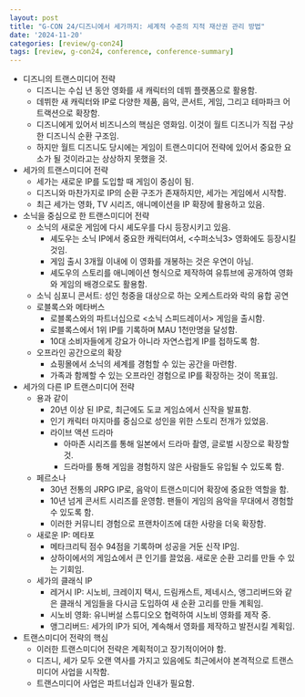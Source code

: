 ```yaml
---
layout: post
title: "G-CON 24/디즈니에서 세가까지: 세계적 수준의 지적 재산권 관리 방법"
date: '2024-11-20'
categories: [review/g-con24]
tags: [review, g-con24, conference, conference-summary]
---
```


- 디즈니의 트랜스미디어 전략
    - 디즈니는 수십 년 동안 영화를 새 캐릭터의 데뷔 플랫폼으로 활용함.
    - 데뷔한 새 캐릭터와 IP로 다양한 제품, 음악, 콘서트, 게임, 그리고 테마파크 어트랙션으로 확장함.
    - 디즈니에게 있어서 비즈니스의 핵심은 영화임. 이것이 월트 디즈니가 직접 구상한 디즈니식 순환 구조임.
    - 하지만 월트 디즈니도 당시에는 게임이 트랜스미디어 전략에 있어서 중요한 요소가 될 것이라고는 상상하지 못했을 것.
- 세가의 트랜스미디어 전략
    - 세가는 새로운 IP를 도입할 때 게임이 중심이 됨.
    - 디즈니와 마찬가지로 IP의 순환 구조가 존재하지만, 세가는 게임에서 시작함.
    - 최근 세가는 영화, TV 시리즈, 애니메이션을 IP 확장에 활용하고 있음.
- 소닉을 중심으로 한 트랜스미디어 전략
    - 소닉의 새로운 게임에 다시 셰도우를 다시 등장시키고 있음.
        - 셰도우는 소닉 IP에서 중요한 캐릭터여서, <수퍼소닉3> 영화에도 등장시킬 것임.
        - 게임 출시 3개월 이내에 이 영화를 개봉하는 것은 우연이 아님.
        - 셰도우의 스토리를 애니메이션 형식으로 제작하여 유튜브에 공개하여 영화와 게임의 배경으로도 활용함.
    - 소닉 심포니 콘서트: 성인 청중을 대상으로 하는 오케스트라와 락의 융합 공연
    - 로블록스와 메타버스
        - 로블록스와의 파트너십으로 <소닉 스피드레이서> 게임을 출시함.
        - 로블록스에서 1위 IP를 기록하며 MAU 1천만명을 달성함.
        - 10대 소비자들에게 강요가 아니라 자연스럽게 IP를 접하도록 함.
    - 오프라인 공간으로의 확장
        - 쇼핑몰에서 소닉의 세계를 경험할 수 있는 공간을 마련함.
        - 가족과 함께할 수 있는 오프라인 경험으로 IP를 확장하는 것이 목표임.
- 세가의 다른 IP 트랜스미디어 전략
    - 용과 같이
        - 20년 이상 된 IP로, 최근에도 도쿄 게임쇼에서 신작을 발표함.
        - 인기 캐릭터 마지마를 중심으로 성인을 위한 스토리 전개가 있었음.
        - 라이브 액션 드라마
            - 아마존 시리즈를 통해 일본에서 드라마 촬영, 글로벌 시장으로 확장할 것.
            - 드라마를 통해 게임을 경험하지 않은 사람들도 유입될 수 있도록 함.
    - 페르소나
        - 30년 전통의 JRPG IP로, 음악이 트랜스미디어 확장에 중요한 역할을 함.
        - 10년 넘게 콘서트 시리즈를 운영함. 팬들이 게임의 음악을 무대에서 경험할 수 있도록 함.
        - 이러한 커뮤니티 경험으로 프랜차이즈에 대한 사랑을 더욱 확장함.
    - 새로운 IP: 메타포
        - 메타크리틱 점수 94점을 기록하며 성공을 거둔 신작 IP임.
        - 상하이에서의 게임쇼에서 큰 인기를 끌었음. 새로운 순환 고리를 만들 수 있는 기회임.
    - 세가의 클래식 IP
        - 레거시 IP: 시노비, 크레이지 택시, 드림캐스트, 제네시스, 앵그리버드와 같은 클래식 게임들을 다시금 도입하여 새 순환 고리를 만들 계획임.
        - 시노비 영화: 유니버설 스튜디오오 협력하여 시노비 영화를 제작 중.
        - 앵그리버드: 세가의 IP가 되어, 계속해서 영화를 제작하고 발전시킬 계획임.
- 트랜스미디어 전략의 핵심
    - 이러한 트랜스미디어 전략은 계획적이고 장기적이어야 함.
    - 디즈니, 세가 모두 오랜 역사를 가지고 있음에도 최근에서야 본격적으로 트랜스미디어 사업을 시작함.
    - 트랜스미디어 사업은 파트너십과 인내가 필요함.
